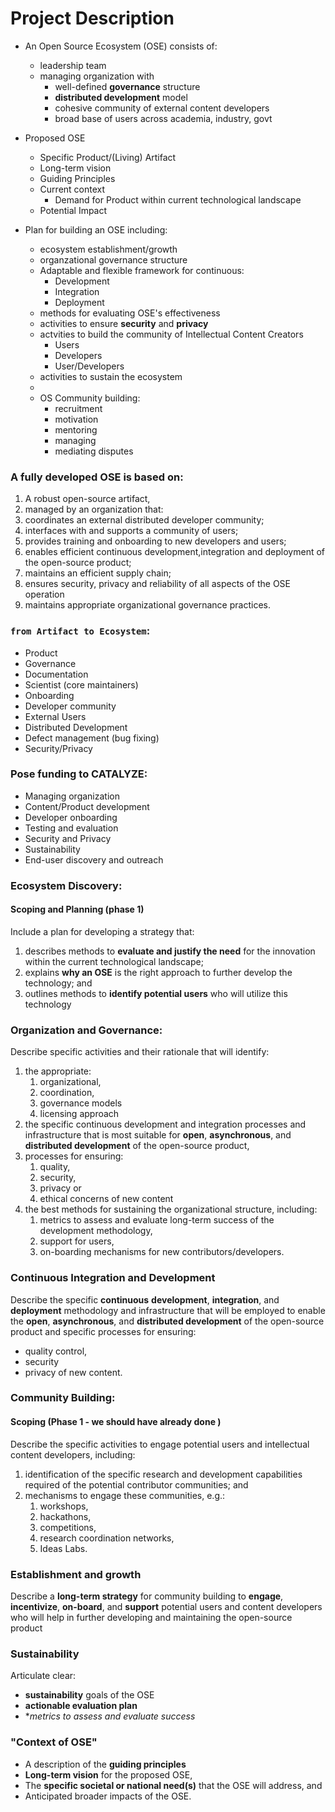 # Project Description

- An Open Source Ecosystem (OSE) consists of:

  - leadership team
  - managing organization with
    - well-defined **governance** structure
    - **distributed development** model
    - cohesive community of external content developers
    - broad base of users across academia, industry, govt
- Proposed OSE

  - Specific Product/(Living) Artifact
  - Long-term vision
  - Guiding Principles
  - Current context
    - Demand for Product within current technological landscape
  - Potential Impact
- Plan for building an OSE including:

  - ecosystem establishment/growth
  - organzational governance structure
  - Adaptable and flexible framework for continuous:
    - Development
    - Integration
    - Deployment
  - methods for evaluating OSE's effectiveness
  - activities to ensure **security** and **privacy**
  - actvities to build the community of Intellectual Content Creators
    - Users
    - Developers
    - User/Developers
  - activities to sustain the ecosystem
  - 
  - OS Community building:
    - recruitment
    - motivation
    - mentoring
    - managing
    - mediating disputes

### **A fully developed OSE is based on:**

1. A robust open-source artifact,
2. managed by an organization that:
3. coordinates an external distributed developer community;
4. interfaces with and supports a community of users;
5. provides training and onboarding to new developers and users;
6. enables efficient continuous development,integration and deployment of the open-source product;
7. maintains an efficient supply chain;
8. ensures security, privacy and reliability of all aspects of the OSE operation
9. maintains appropriate organizational governance practices.

### `from Artifact to Ecosystem`:

- Product
- Governance
- Documentation
- Scientist (core maintainers)
- Onboarding
- Developer community
- External Users
- Distributed Development
- Defect management (bug fixing)
- Security/Privacy

### Pose funding to CATALYZE:

- Managing organization
- Content/Product development
- Developer onboarding
- Testing and evaluation
- Security and Privacy
- Sustainability
- End-user discovery and outreach

### Ecosystem Discovery:

#### Scoping and Planning (phase 1)

Include a plan for developing a strategy that:

1. describes methods to **evaluate and justify the need** for the innovation within the current technological landscape;
2. explains **why an OSE** is the right approach to further develop the technology; and
3. outlines methods to **identify potential users** who will utilize this technology

### Organization and Governance:

Describe specific activities and their rationale that will identify:

1. the appropriate:
   1. organizational,
   2. coordination,
   3. governance models
   4. licensing approach
2. the specific continuous development and integration processes and infrastructure that is most suitable for **open**, **asynchronous**, and **distributed development** of the open-source product,
3. processes for ensuring:
   1. quality,
   2. security,
   3. privacy or
   4. ethical concerns of new content
4. the best methods for sustaining the organizational structure, including:
   1. metrics to assess and evaluate long-term success of the development methodology,
   2. support for users,
   3. on-boarding mechanisms for new contributors/developers.

### Continuous Integration and Development

Describe the specific **continuous** **development**, **integration**, and **deployment** methodology and infrastructure that will be employed to enable the **open**, **asynchronous**, and **distributed development** of the open-source product and specific processes for ensuring:

- quality control,
- security
- privacy of new content.

### Community Building:

#### Scoping (Phase 1 - we should have already done )

Describe the specific activities to engage potential users and intellectual content developers, including:

1. identification of the specific research and development capabilities required of the potential contributor communities; and
2. mechanisms to engage these communities, e.g.:
   1. workshops,
   2. hackathons,
   3. competitions,
   4. research coordination networks,
   5. Ideas Labs.

### Establishment and growth

Describe a **long-term strategy** for community building to **engage**, **incentivize**, **on-board**, and **support** potential users and content developers who will help in further developing and maintaining the open-source product

### Sustainability

Articulate clear:

- **sustainability** goals of the OSE
- **actionable evaluation plan**
- **metrics to assess and evaluate success*

### **"Context of OSE"**

- A description of the **guiding principles**
- **Long-term vision** for the proposed OSE,
- The **specific societal or national need(s)** that the OSE will address, and
- Anticipated broader impacts of the OSE.
